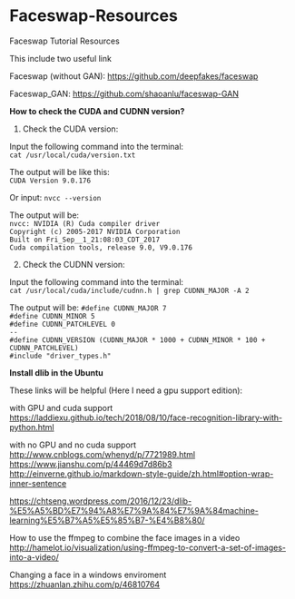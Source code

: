 # Faceswap-Resources
Faceswap Tutorial Resources

This include two useful link

Faceswap (without GAN): 
https://github.com/deepfakes/faceswap

Faceswap_GAN:
https://github.com/shaoanlu/faceswap-GAN


**How to check the CUDA and CUDNN version?**

1. Check the CUDA version: 

Input the following command into the terminal:  
`cat /usr/local/cuda/version.txt`

The output will be like this:  
`CUDA Version 9.0.176`

Or input: 
`nvcc --version`

The output will be:  
`nvcc: NVIDIA (R) Cuda compiler driver`  
`Copyright (c) 2005-2017 NVIDIA Corporation`  
`Built on Fri_Sep__1_21:08:03_CDT_2017`  
`Cuda compilation tools, release 9.0, V9.0.176`  

2. Check the CUDNN version:

Input the following command into the terminal:  
`cat /usr/local/cuda/include/cudnn.h | grep CUDNN_MAJOR -A 2`

The output will be: 
`#define CUDNN_MAJOR 7`  
`#define CUDNN_MINOR 5`  
`#define CUDNN_PATCHLEVEL 0`  
`--`  
`#define CUDNN_VERSION (CUDNN_MAJOR * 1000 + CUDNN_MINOR * 100 + CUDNN_PATCHLEVEL)`  
`#include "driver_types.h"`

**Install dlib in the Ubuntu**

These links will be helpful (Here I need a gpu support edition):  

with GPU and cuda support  
https://laddiexu.github.io/tech/2018/08/10/face-recognition-library-with-python.html  

with no GPU and no cuda support  
http://www.cnblogs.com/whenyd/p/7721989.html  
https://www.jianshu.com/p/44469d7d86b3  
http://einverne.github.io/markdown-style-guide/zh.html#option-wrap-inner-sentence  

https://chtseng.wordpress.com/2016/12/23/dlib-%E5%A5%BD%E7%94%A8%E7%9A%84%E7%9A%84machine-learning%E5%B7%A5%E5%85%B7-%E4%B8%80/

How to use the ffmpeg to combine the face images in a video
http://hamelot.io/visualization/using-ffmpeg-to-convert-a-set-of-images-into-a-video/

Changing a face in a  windows enviroment 
https://zhuanlan.zhihu.com/p/46810764

